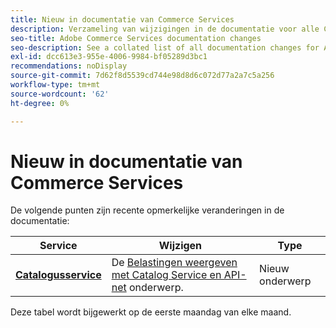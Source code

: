 ```yaml
---
title: Nieuw in documentatie van Commerce Services
description: Verzameling van wijzigingen in de documentatie voor alle Commerce-services
seo-title: Adobe Commerce Services documentation changes
seo-description: See a collated list of all documentation changes for Adobe Commerce Services and integration services.
exl-id: dcc613e3-955e-4006-9984-bf05289d3bc1
recommendations: noDisplay
source-git-commit: 7d62f8d5539cd744e98d8d6c072d77a2a7c5a256
workflow-type: tm+mt
source-wordcount: '62'
ht-degree: 0%

---
```


# Nieuw in documentatie van Commerce Services

De volgende punten zijn recente opmerkelijke veranderingen in de documentatie:

| Service | Wijzigen | Type |
| -- | -- | -- |
| [**Catalogusservice**](../live-search/overview.md) | De [Belastingen weergeven met Catalog Service en API-net](https://experienceleague.adobe.com/docs/commerce-merchant-services/catalog-service/taxes.html) onderwerp. | Nieuw onderwerp |

Deze tabel wordt bijgewerkt op de eerste maandag van elke maand.
